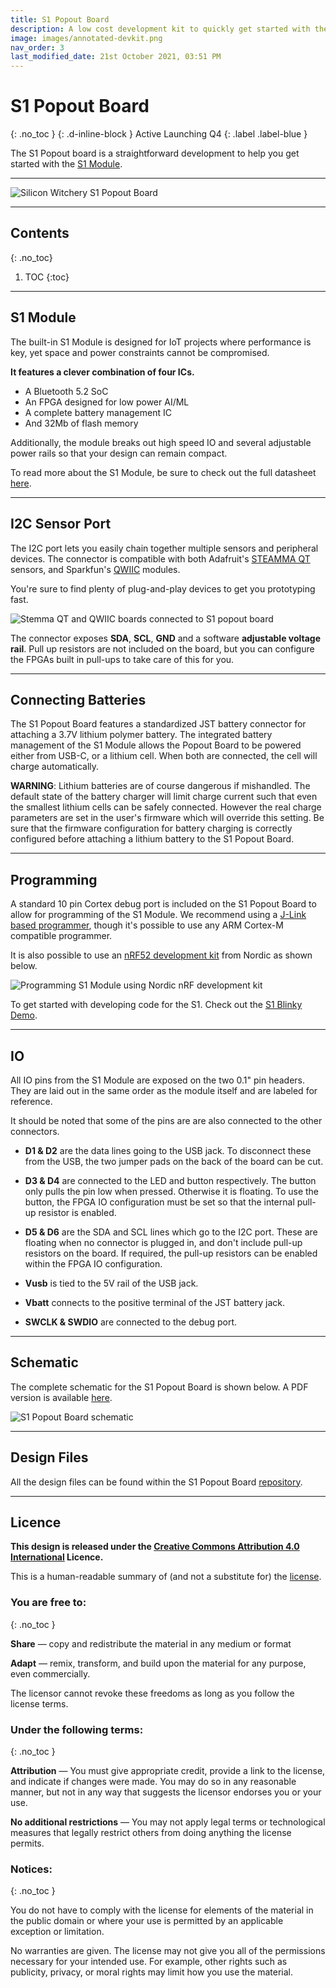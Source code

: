 ```yaml
---
title: S1 Popout Board
description: A low cost development kit to quickly get started with the S1 Module.
image: images/annotated-devkit.png
nav_order: 3
last_modified_date: 21st October 2021, 03:51 PM
---
```


# S1 Popout Board
{: .no_toc }
{: .d-inline-block }
Active
Launching Q4
{: .label .label-blue }

The S1 Popout board is a straightforward development to help you get started with the [S1 Module](https://www.siliconwitchery.com/module).

---

![Silicon Witchery S1 Popout Board](/images/annotated-devkit.png)

---

## Contents
{: .no_toc}

1. TOC
{:toc}

---

## S1 Module

The built-in S1 Module is designed for IoT projects where performance is key, yet space and power constraints cannot be compromised.

**It features a clever combination of four ICs.**

- A Bluetooth 5.2 SoC
- An FPGA designed for low power AI/ML
- A complete battery management IC
- And 32Mb of flash memory

Additionally, the module breaks out high speed IO and several adjustable power rails so that your design can remain compact.

To read more about the S1 Module, be sure to check out the full datasheet [here](/s1-module/s1-module).

---

## I2C Sensor Port

The I2C port lets you easily chain together multiple sensors and peripheral devices. The connector is compatible with both Adafruit's [STEAMMA QT](https://learn.adafruit.com/introducing-adafruit-stemma-qt) sensors, and Sparkfun's [QWIIC](https://www.sparkfun.com/qwiic) modules.

You're sure to find plenty of plug-and-play devices to get you prototyping fast.

![Stemma QT and QWIIC boards connected to S1 popout board](/s1-popout-board/images/sensors.png)

The connector exposes **SDA**, **SCL**, **GND** and a software **adjustable voltage rail**. Pull up resistors are not included on the board, but you can configure the FPGAs built in pull-ups to take care of this for you.

---

## Connecting Batteries

The S1 Popout Board features a standardized JST battery connector for attaching a 3.7V lithium polymer battery. The integrated battery management of the S1 Module allows the Popout Board to be powered either from USB-C, or a lithium cell. When both are connected, the cell will charge automatically.

**WARNING**: Lithium batteries are of course dangerous if mishandled. The default state of the battery charger will limit charge current such that even the smallest lithium cells can be safely connected. However the real charge parameters are set in the user's firmware which will override this setting. Be sure that the firmware configuration for battery charging is correctly configured before attaching a lithium battery to the S1 Popout Board.

---

## Programming

A standard 10 pin Cortex debug port is included on the S1 Popout Board to allow for programming of the S1 Module. We recommend using a [J-Link based programmer](https://www.segger.com/products/debug-probes/j-link/), though it's possible to use any ARM Cortex-M compatible programmer.

It is also possible to use an [nRF52 development kit](https://www.nordicsemi.com/Products/Development-hardware/nrf52-dk) from Nordic as shown below.

![Programming S1 Module using Nordic nRF development kit](/s1-popout-board/images/s1-nrfdk-wiring.jpg)

To get started with developing code for the S1. Check out the [S1 Blinky Demo](https://github.com/siliconwitchery/s1-blinky-demo).

---

## IO

All IO pins from the S1 Module are exposed on the two 0.1" pin headers. They are laid out in the same order as the module itself and are labeled for reference.

It should be noted that some of the pins are are also connected to the other connectors.

- **D1 & D2** are the data lines going to the USB jack. To disconnect these from the USB, the two jumper pads on the back of the board can be cut.

- **D3 & D4** are connected to the LED and button respectively. The button only pulls the pin low when pressed. Otherwise it is floating. To use the button, the FPGA IO configuration must be set so that the internal pull-up resistor is enabled.

- **D5 & D6** are the SDA and SCL lines which go to the I2C port. These are floating when no connector is plugged in, and don't include pull-up resistors on the board. If required, the pull-up resistors can be enabled within the FPGA IO configuration.

- **Vusb** is tied to the 5V rail of the USB jack.

- **Vbatt** connects to the positive terminal of the JST battery jack.

- **SWCLK & SWDIO** are connected to the debug port.

---

## Schematic

The complete schematic for the S1 Popout Board is shown below. A PDF version is available [here](https://github.com/siliconwitchery/s1-popout-board/blob/7a46fc654ae1eee8f0c21d76276b85467e54937a/schematic.pdf).

![S1 Popout Board schematic](/s1-popout-board/images/s1-popout-board-schematic.png)

---

## Design Files

All the design files can be found within the S1 Popout Board [repository](https://github.com/siliconwitchery/s1-popout-board).

---

## Licence

**This design is released under the [Creative Commons Attribution 4.0 International](https://creativecommons.org/licenses/by/4.0/) Licence.**

This is a human-readable summary of (and not a substitute for) the [license](https://creativecommons.org/licenses/by/4.0/legalcode).

### You are free to:
{: .no_toc }

**Share** — copy and redistribute the material in any medium or format

**Adapt** — remix, transform, and build upon the material
for any purpose, even commercially.

The licensor cannot revoke these freedoms as long as you follow the license terms.

### Under the following terms:
{: .no_toc }

**Attribution** — You must give appropriate credit, provide a link to the license, and indicate if changes were made. You may do so in any reasonable manner, but not in any way that suggests the licensor endorses you or your use.

**No additional restrictions** — You may not apply legal terms or technological measures that legally restrict others from doing anything the license permits.

### Notices:
{: .no_toc }

You do not have to comply with the license for elements of the material in the public domain or where your use is permitted by an applicable exception or limitation.

No warranties are given. The license may not give you all of the permissions necessary for your intended use. For example, other rights such as publicity, privacy, or moral rights may limit how you use the material.